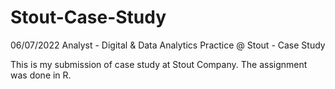 # Stout-Case-Study
06/07/2022 
Analyst - Digital &amp; Data Analytics Practice @ Stout - Case Study

This is my submission of case study at Stout Company. 
The assignment was done in R.
